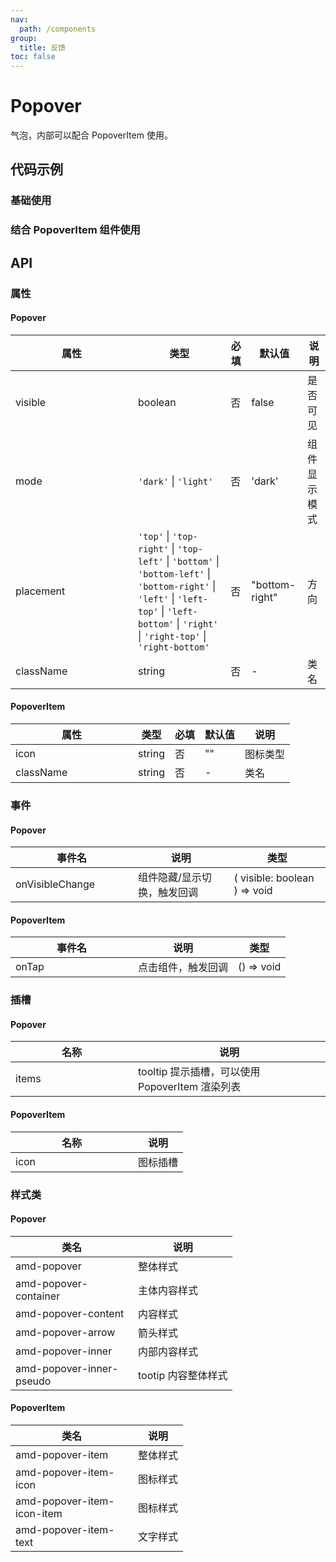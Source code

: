 ```yaml
---
nav:
  path: /components
group:
  title: 反馈
toc: false
---
```

# Popover

气泡，内部可以配合 PopoverItem 使用。
## 代码示例

### 基础使用
<code src='../../demo/pages/PopoverBase'></code>

### 结合 PopoverItem 组件使用
<code src='../../demo/pages/Popover'></code>

## API

### 属性

#### Popover
| 属性 | 类型 | 必填 | 默认值 | 说明 |
| -----|-----|-----|-----|----- |
| visible | boolean | 否 | false | 是否可见 |
| mode | `'dark'` &verbar; `'light'` | 否 | 'dark' | 组件显示模式 |
| placement | `'top'` &verbar; `'top-right'` &verbar; `'top-left'` &verbar; `'bottom'` &verbar; `'bottom-left'` &verbar; `'bottom-right'` &verbar; `'left'` &verbar; `'left-top'` &verbar; `'left-bottom'` &verbar; `'right'` &verbar; `'right-top'` &verbar; `'right-bottom'` | 否 | "bottom-right" | 方向 |
| className | string | 否 | - | 类名 |

#### PopoverItem
| 属性 | 类型 | 必填 | 默认值 | 说明 |
| -----|-----|-----|-----|----- |
| icon | string | 否 | "" | 图标类型 |
| className | string | 否 | - | 类名 |

### 事件
#### Popover
| 事件名 | 说明 | 类型 |
| -----|-----|-----|
| onVisibleChange | 组件隐藏/显示切换，触发回调 | ( visible: boolean ) => void |

#### PopoverItem
| 事件名 | 说明 | 类型 |
| -----|-----|-----|
| onTap | 点击组件，触发回调 | () => void |

### 插槽
#### Popover
| 名称 | 说明 |
| ----|----|
| items | tooltip 提示插槽，可以使用 PopoverItem 渲染列表 |

#### PopoverItem
| 名称 | 说明 |
| -----|-----|
| icon | 图标插槽 |

### 样式类
#### Popover
| 类名 | 说明 |
| ----|----|
| amd-popover | 整体样式 |
| amd-popover-container | 主体内容样式 |
| amd-popover-content | 内容样式 |
| amd-popover-arrow | 箭头样式 |
| amd-popover-inner | 内部内容样式 |
| amd-popover-inner-pseudo | tootip 内容整体样式 |

#### PopoverItem
| 类名 | 说明 |
| ----|----|
| amd-popover-item | 整体样式|
| amd-popover-item-icon | 图标样式|
| amd-popover-item-icon-item | 图标样式|
| amd-popover-item-text | 文字样式|

<style>
table th:first-of-type { width: 180px; } 
.__dumi-default-layout-content article table:first-of-type th:nth-of-type(2)  {
    width: 140px
} 
.__dumi-default-layout-content article table:first-of-type th:nth-of-type(3)  {
    width: 30px
} 
.__dumi-default-layout-content article table:first-of-type th:nth-of-type(4)  {
    width: 110px
} 
.__dumi-default-layout-content article table:nth-of-type(2) th:nth-of-type(2)  {
    width: 140px
} 
.__dumi-default-layout-content article table:nth-of-type(2) th:nth-of-type(3)  {
    width: 30px
} 
.__dumi-default-layout-content article table:nth-of-type(2) th:nth-of-type(4)  {
    width: 110px
} 
.__dumi-default-layout-content article table:nth-of-type(3) th:nth-of-type(2)  {
    width: 200px
} 
.__dumi-default-layout-content article table:nth-of-type(4) th:nth-of-type(2)  {
    width: 200px
} 
</style>